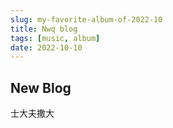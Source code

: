 ```yaml
---
slug: my-favorite-album-of-2022-10
title: Nwq blog
tags: [music, album]
date: 2022-10-10
---
```

## New Blog
士大夫撒大
